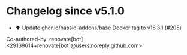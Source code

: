 # Changelog since v5.1.0
- ⬆️ Update ghcr.io/hassio-addons/base Docker tag to v16.3.1 (#205)

Co-authored-by: renovate[bot] <29139614+renovate[bot]@users.noreply.github.com> 

